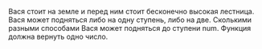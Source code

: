 Вася стоит на земле и перед ним стоит бесконечно высокая лестница. Вася может подняться
либо на одну ступень, либо на две. Сколькими разными способами Вася может подняться
до ступени num. Функция должна вернуть одно число.